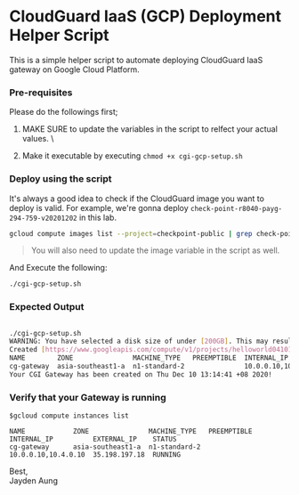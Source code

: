 # CloudGuard IaaS (GCP) Deployment Helper Script


This is a simple helper script to automate deploying CloudGuard IaaS gateway on Google Cloud Platform.

### Pre-requisites 

Please do the followings first;

1.  MAKE SURE to update the variables in the script to relfect your actual values. \

2. Make it executable by executing  ```chmod +x cgi-gcp-setup.sh``` 

### Deploy using the script 

It's always a good idea to check if the CloudGuard image you want to deploy is valid. For example, we're gonna deploy ```check-point-r8040-payg-294-759-v20201202``` in this lab. 

```bash
gcloud compute images list --project=checkpoint-public | grep check-point-r8040-payg-294-759-v20201202
```
> You will also need to update the image variable in the script as well.

And Execute the following:

```bash
./cgi-gcp-setup.sh
```

### Expected Output

```bash

./cgi-gcp-setup.sh
WARNING: You have selected a disk size of under [200GB]. This may result in poor I/O performance. For more information, see: https://developers.google.com/compute/docs/disks#performance.
Created [https://www.googleapis.com/compute/v1/projects/helloworld041019/zones/asia-southeast1-a/instances/cg-gateway].
NAME        ZONE               MACHINE_TYPE   PREEMPTIBLE  INTERNAL_IP          EXTERNAL_IP    STATUS
cg-gateway  asia-southeast1-a  n1-standard-2               10.0.0.10,10.4.0.10  35.198.197.18  RUNNING
Your CGI Gateway has been created on Thu Dec 10 13:14:41 +08 2020!

```

### Verify that your Gateway is running

```
$gcloud compute instances list  

NAME            ZONE               MACHINE_TYPE   PREEMPTIBLE  INTERNAL_IP          EXTERNAL_IP    STATUS
cg-gateway      asia-southeast1-a  n1-standard-2               10.0.0.10,10.4.0.10  35.198.197.18  RUNNING
```


Best, \
Jayden Aung